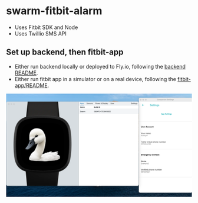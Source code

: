 # swarm-fitbit-alarm

- Uses Fitbit SDK and Node
- Uses Twillio SMS API

## Set up backend, then fitbit-app
- Either run backend locally or deployed to Fly.io, following the [backend README](backend/README.md).
- Either run fitbit app in a simulator or on a real device, following the [fitbit-app/README](fitbit-app/README.md).

![Screenshot of Fitbit simulator showing watch and settings UI.](swarm_app.png)
